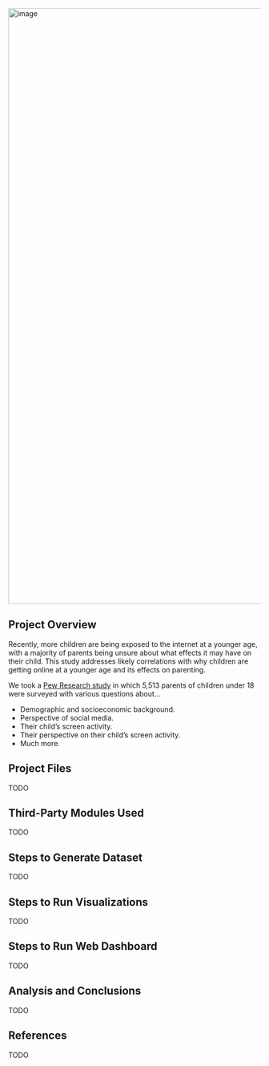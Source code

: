 <img width="1189" alt="image" src="https://github.com/kyle1373/ECE143-Team4/assets/59634395/e3dc454d-bbf0-46c3-9a3e-cdd7d7b4b189">

## Project Overview
Recently, more children are being exposed to the internet at a younger age, with a majority of parents being unsure about what effects it may have on their child. This study addresses likely correlations with why children are getting online at a younger age and its effects on parenting.  

We took a [Pew Research study](https://www.pewresearch.org/internet/2020/07/28/parenting-children-in-the-age-of-screens/) in which 5,513 parents of children under 18 were surveyed with various questions about...  
* Demographic and socioeconomic background.
* Perspective of social media. 
* Their child’s screen activity.
* Their perspective on their child’s screen activity.
* Much more.  

## Project Files
TODO

## Third-Party Modules Used
TODO

## Steps to Generate Dataset
TODO

## Steps to Run Visualizations
TODO

## Steps to Run Web Dashboard
TODO

## Analysis and Conclusions
TODO

## References
TODO
